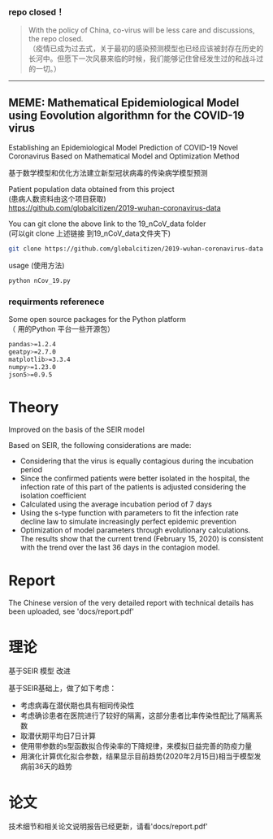 
### repo closed！
>With the policy of China, co-virus will be less care and discussions, the repo closed.    
（疫情已成为过去式，关于最初的感染预测模型也已经应该被封存在历史的长河中。但愿下一次风暴来临的时候，我们能够记住曾经发生过的和战斗过的一切。）

--- 
## MEME: Mathematical Epidemiological Model using Eovolution algorithmn for the COVID-19 virus
Establishing an Epidemiological Model Prediction of COVID-19 Novel Coronavirus Based on Mathematical Model and Optimization Method

基于数学模型和优化方法建立新型冠状病毒的传染病学模型预测

Patient population data obtained from this project   
(患病人数资料由这个项目获取)   
https://github.com/globalcitizen/2019-wuhan-coronavirus-data


You can git clone the above link to the 19_nCoV_data folder  
(可以git clone 上述链接 到19_nCoV_data文件夹下)
```bash
git clone https://github.com/globalcitizen/2019-wuhan-coronavirus-data ./19_nCoV_data/
```

usage (使用方法)   
```bash 
python nCov_19.py
```

### requirments referenece
Some open source packages for the Python platform  
（ 用的Python 平台一些开源包）
```bash     
pandas>=1.2.4
geatpy>=2.7.0  
matplotlib>=3.3.4 
numpy>=1.23.0
json5>=0.9.5
```

# Theory
Improved on the basis of the SEIR model

Based on SEIR, the following considerations are made:
* Considering that the virus is equally contagious during the incubation period
* Since the confirmed patients were better isolated in the hospital, the infection rate of this part of the patients is adjusted considering the isolation coefficient
* Calculated using the average incubation period of 7 days
* Using the s-type function with parameters to fit the infection rate decline law to simulate increasingly perfect epidemic prevention
* Optimization of model parameters through evolutionary calculations. The results show that the current trend (February 15, 2020) is consistent with the trend over the last 36 days in the contagion model.

# Report
The Chinese version of the very detailed report with technical details has been uploaded, see 'docs/report.pdf'


# 理论  
基于SEIR 模型
改进

基于SEIR基础上，做了如下考虑：
* 考虑病毒在潜伏期也具有相同传染性
* 考虑确诊患者在医院进行了较好的隔离，这部分患者比率传染性配比了隔离系数
* 取潜伏期平均日7日计算
* 使用带参数的s型函数拟合传染率的下降规律，来模拟日益完善的防疫力量
* 用演化计算优化拟合参数，结果显示目前趋势(2020年2月15日)相当于模型发病前36天的趋势


# 论文
技术细节和相关论文说明报告已经更新，请看'docs/report.pdf'


